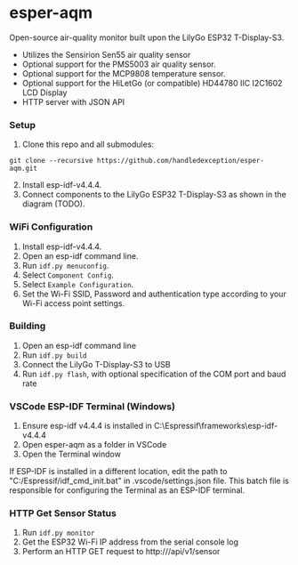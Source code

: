 # esper-aqm

Open-source air-quality monitor built upon the LilyGo ESP32 T-Display-S3.
- Utilizes the Sensirion Sen55 air quality sensor
- Optional support for the PMS5003 air quality sensor.
- Optional support for the MCP9808 temperature sensor.
- Optional support for the HiLetGo (or compatible) HD44780 IIC I2C1602 LCD Display
- HTTP server with JSON API

### Setup
1. Clone this repo and all submodules:
```
git clone --recursive https://github.com/handledexception/esper-aqm.git
```
2. Install esp-idf-v4.4.4.
3. Connect components to the LilyGo ESP32 T-Display-S3 as shown in the diagram (TODO).

### WiFi Configuration
1. Install esp-idf-v4.4.4.
2. Open an esp-idf command line.
3. Run `idf.py menuconfig`.
4. Select `Component Config`.
5. Select `Example Configuration`.
6. Set the Wi-Fi SSID, Password and authentication type according to your Wi-Fi access point settings.

### Building
1. Open an esp-idf command line
2. Run `idf.py build`
3. Connect the LilyGo T-Display-S3 to USB
4. Run `idf.py flash`, with optional specification of the COM port and baud rate

### VSCode ESP-IDF Terminal (Windows)
1. Ensure esp-idf v4.4.4 is installed in C:\Espressif\frameworks\esp-idf-v4.4.4
2. Open esper-aqm as a folder in VSCode
3. Open the Terminal window

If ESP-IDF is installed in a different location, edit the path to "C:/Espressif/idf_cmd_init.bat" in .vscode/settings.json file. This batch file is responsible for configuring the Terminal as an ESP-IDF terminal.

### HTTP Get Sensor Status
1. Run `idf.py monitor`
2. Get the ESP32 Wi-Fi IP address from the serial console log
3. Perform an HTTP GET request to http://<ip-address>/api/v1/sensor
